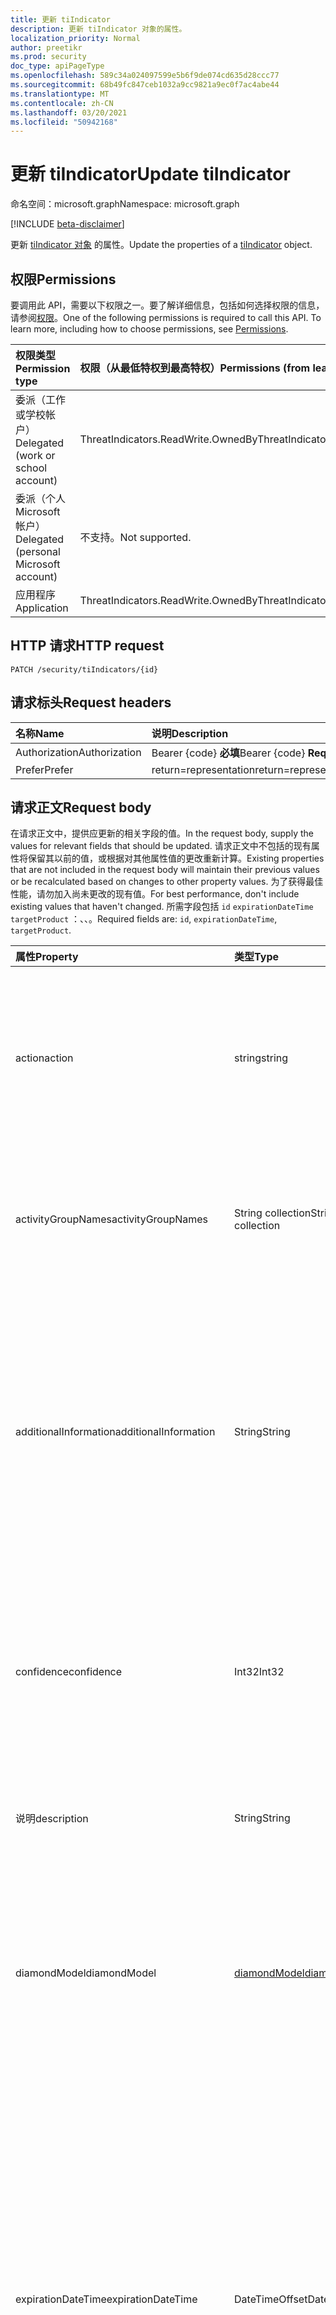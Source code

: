 ```yaml
---
title: 更新 tiIndicator
description: 更新 tiIndicator 对象的属性。
localization_priority: Normal
author: preetikr
ms.prod: security
doc_type: apiPageType
ms.openlocfilehash: 589c34a024097599e5b6f9de074cd635d28ccc77
ms.sourcegitcommit: 68b49fc847ceb1032a9cc9821a9ec0f7ac4abe44
ms.translationtype: MT
ms.contentlocale: zh-CN
ms.lasthandoff: 03/20/2021
ms.locfileid: "50942168"
---
```

# <a name="update-tiindicator"></a><span data-ttu-id="a776a-103">更新 tiIndicator</span><span class="sxs-lookup"><span data-stu-id="a776a-103">Update tiIndicator</span></span>

<span data-ttu-id="a776a-104">命名空间：microsoft.graph</span><span class="sxs-lookup"><span data-stu-id="a776a-104">Namespace: microsoft.graph</span></span>

[!INCLUDE [beta-disclaimer](../../includes/beta-disclaimer.md)]

<span data-ttu-id="a776a-105">更新 [tiIndicator 对象](../resources/tiindicator.md) 的属性。</span><span class="sxs-lookup"><span data-stu-id="a776a-105">Update the properties of a [tiIndicator](../resources/tiindicator.md) object.</span></span>

## <a name="permissions"></a><span data-ttu-id="a776a-106">权限</span><span class="sxs-lookup"><span data-stu-id="a776a-106">Permissions</span></span>

<span data-ttu-id="a776a-p101">要调用此 API，需要以下权限之一。要了解详细信息，包括如何选择权限的信息，请参阅[权限](/graph/permissions-reference)。</span><span class="sxs-lookup"><span data-stu-id="a776a-p101">One of the following permissions is required to call this API. To learn more, including how to choose permissions, see [Permissions](/graph/permissions-reference).</span></span>

| <span data-ttu-id="a776a-109">权限类型</span><span class="sxs-lookup"><span data-stu-id="a776a-109">Permission type</span></span>                        | <span data-ttu-id="a776a-110">权限（从最低特权到最高特权）</span><span class="sxs-lookup"><span data-stu-id="a776a-110">Permissions (from least to most privileged)</span></span> |
|:---------------------------------------|:--------------------------------------------|
| <span data-ttu-id="a776a-111">委派（工作或学校帐户）</span><span class="sxs-lookup"><span data-stu-id="a776a-111">Delegated (work or school account)</span></span>     | <span data-ttu-id="a776a-112">ThreatIndicators.ReadWrite.OwnedBy</span><span class="sxs-lookup"><span data-stu-id="a776a-112">ThreatIndicators.ReadWrite.OwnedBy</span></span> |
| <span data-ttu-id="a776a-113">委派（个人 Microsoft 帐户）</span><span class="sxs-lookup"><span data-stu-id="a776a-113">Delegated (personal Microsoft account)</span></span> | <span data-ttu-id="a776a-114">不支持。</span><span class="sxs-lookup"><span data-stu-id="a776a-114">Not supported.</span></span> |
| <span data-ttu-id="a776a-115">应用程序</span><span class="sxs-lookup"><span data-stu-id="a776a-115">Application</span></span>                            | <span data-ttu-id="a776a-116">ThreatIndicators.ReadWrite.OwnedBy</span><span class="sxs-lookup"><span data-stu-id="a776a-116">ThreatIndicators.ReadWrite.OwnedBy</span></span> |

## <a name="http-request"></a><span data-ttu-id="a776a-117">HTTP 请求</span><span class="sxs-lookup"><span data-stu-id="a776a-117">HTTP request</span></span>

<!-- { "blockType": "ignored" } -->

```http
PATCH /security/tiIndicators/{id}
```

## <a name="request-headers"></a><span data-ttu-id="a776a-118">请求标头</span><span class="sxs-lookup"><span data-stu-id="a776a-118">Request headers</span></span>

| <span data-ttu-id="a776a-119">名称</span><span class="sxs-lookup"><span data-stu-id="a776a-119">Name</span></span>       | <span data-ttu-id="a776a-120">说明</span><span class="sxs-lookup"><span data-stu-id="a776a-120">Description</span></span>|
|:-----------|:-----------|
| <span data-ttu-id="a776a-121">Authorization</span><span class="sxs-lookup"><span data-stu-id="a776a-121">Authorization</span></span> | <span data-ttu-id="a776a-122">Bearer {code} **必填**</span><span class="sxs-lookup"><span data-stu-id="a776a-122">Bearer {code} **Required**</span></span> |
|<span data-ttu-id="a776a-123">Prefer</span><span class="sxs-lookup"><span data-stu-id="a776a-123">Prefer</span></span> | <span data-ttu-id="a776a-124">return=representation</span><span class="sxs-lookup"><span data-stu-id="a776a-124">return=representation</span></span> |

## <a name="request-body"></a><span data-ttu-id="a776a-125">请求正文</span><span class="sxs-lookup"><span data-stu-id="a776a-125">Request body</span></span>

<span data-ttu-id="a776a-126">在请求正文中，提供应更新的相关字段的值。</span><span class="sxs-lookup"><span data-stu-id="a776a-126">In the request body, supply the values for relevant fields that should be updated.</span></span> <span data-ttu-id="a776a-127">请求正文中不包括的现有属性将保留其以前的值，或根据对其他属性值的更改重新计算。</span><span class="sxs-lookup"><span data-stu-id="a776a-127">Existing properties that are not included in the request body will maintain their previous values or be recalculated based on changes to other property values.</span></span> <span data-ttu-id="a776a-128">为了获得最佳性能，请勿加入尚未更改的现有值。</span><span class="sxs-lookup"><span data-stu-id="a776a-128">For best performance, don't include existing values that haven't changed.</span></span> <span data-ttu-id="a776a-129">所需字段包括 `id` `expirationDateTime` `targetProduct` ：、、。</span><span class="sxs-lookup"><span data-stu-id="a776a-129">Required fields are: `id`, `expirationDateTime`, `targetProduct`.</span></span>

| <span data-ttu-id="a776a-130">属性</span><span class="sxs-lookup"><span data-stu-id="a776a-130">Property</span></span>     | <span data-ttu-id="a776a-131">类型</span><span class="sxs-lookup"><span data-stu-id="a776a-131">Type</span></span>        | <span data-ttu-id="a776a-132">说明</span><span class="sxs-lookup"><span data-stu-id="a776a-132">Description</span></span> |
|:-------------|:------------|:------------|
|<span data-ttu-id="a776a-133">action</span><span class="sxs-lookup"><span data-stu-id="a776a-133">action</span></span>|<span data-ttu-id="a776a-134">string</span><span class="sxs-lookup"><span data-stu-id="a776a-134">string</span></span>| <span data-ttu-id="a776a-135">当 targetProduct 安全工具中的指示器匹配时要应用的操作。</span><span class="sxs-lookup"><span data-stu-id="a776a-135">The action to apply if the indicator is matched from within the targetProduct security tool.</span></span> <span data-ttu-id="a776a-136">可取值为：`unknown`、`allow`、`block`、`alert`。</span><span class="sxs-lookup"><span data-stu-id="a776a-136">Possible values are: `unknown`, `allow`, `block`, `alert`.</span></span>|
|<span data-ttu-id="a776a-137">activityGroupNames</span><span class="sxs-lookup"><span data-stu-id="a776a-137">activityGroupNames</span></span>|<span data-ttu-id="a776a-138">String collection</span><span class="sxs-lookup"><span data-stu-id="a776a-138">String collection</span></span>|<span data-ttu-id="a776a-139">网络威胁情报名称 (威胁) 威胁指示器涵盖的恶意活动的各方提供。</span><span class="sxs-lookup"><span data-stu-id="a776a-139">The cyber threat intelligence name(s) for the parties responsible for the malicious activity covered by the threat indicator.</span></span>|
|<span data-ttu-id="a776a-140">additionalInformation</span><span class="sxs-lookup"><span data-stu-id="a776a-140">additionalInformation</span></span>|<span data-ttu-id="a776a-141">String</span><span class="sxs-lookup"><span data-stu-id="a776a-141">String</span></span>|<span data-ttu-id="a776a-142">可以放置其他 tiIndicator 属性未覆盖的指示器的额外数据到的捕获区域。</span><span class="sxs-lookup"><span data-stu-id="a776a-142">A catchall area into which extra data from the indicator not covered by the other tiIndicator properties may be placed.</span></span> <span data-ttu-id="a776a-143">放置在 additionalInformation 的数据通常不会由 targetProduct 安全工具使用。</span><span class="sxs-lookup"><span data-stu-id="a776a-143">Data placed into additionalInformation will typically not be utilized by the targetProduct security tool.</span></span>|
|<span data-ttu-id="a776a-144">confidence</span><span class="sxs-lookup"><span data-stu-id="a776a-144">confidence</span></span>|<span data-ttu-id="a776a-145">Int32</span><span class="sxs-lookup"><span data-stu-id="a776a-145">Int32</span></span>|<span data-ttu-id="a776a-146">表示指示器内数据准确识别恶意行为的置信度整数。</span><span class="sxs-lookup"><span data-stu-id="a776a-146">An integer representing the confidence the data within the indicator accurately identifies malicious behavior.</span></span> <span data-ttu-id="a776a-147">可接受的值为 0 – 100，100 为最高值。</span><span class="sxs-lookup"><span data-stu-id="a776a-147">Acceptable values are 0 – 100 with 100 being the highest.</span></span>|
|<span data-ttu-id="a776a-148">说明</span><span class="sxs-lookup"><span data-stu-id="a776a-148">description</span></span>|<span data-ttu-id="a776a-149">String</span><span class="sxs-lookup"><span data-stu-id="a776a-149">String</span></span>|<span data-ttu-id="a776a-150">简要 (指示器所代表的威胁) 少于 100 个字符。</span><span class="sxs-lookup"><span data-stu-id="a776a-150">Brief description (100 characters or less) of the threat represented by the indicator.</span></span>|
|<span data-ttu-id="a776a-151">diamondModel</span><span class="sxs-lookup"><span data-stu-id="a776a-151">diamondModel</span></span>|[<span data-ttu-id="a776a-152">diamondModel</span><span class="sxs-lookup"><span data-stu-id="a776a-152">diamondModel</span></span>](../resources/tiindicator.md#diamondmodel-values)|<span data-ttu-id="a776a-153">存在此指示器的菱形模型区域。</span><span class="sxs-lookup"><span data-stu-id="a776a-153">The area of the Diamond Model in which this indicator exists.</span></span> <span data-ttu-id="a776a-154">可取值为：`unknown`、`adversary`、`capability`、`infrastructure`、`victim`。</span><span class="sxs-lookup"><span data-stu-id="a776a-154">Possible values are: `unknown`, `adversary`, `capability`, `infrastructure`, `victim`.</span></span>|
|<span data-ttu-id="a776a-155">expirationDateTime</span><span class="sxs-lookup"><span data-stu-id="a776a-155">expirationDateTime</span></span>|<span data-ttu-id="a776a-156">DateTimeOffset</span><span class="sxs-lookup"><span data-stu-id="a776a-156">DateTimeOffset</span></span>| <span data-ttu-id="a776a-157">指示指示器何时过期的 DateTime 字符串。</span><span class="sxs-lookup"><span data-stu-id="a776a-157">DateTime string indicating when the Indicator expires.</span></span> <span data-ttu-id="a776a-158">所有指示器都必须具有过期日期，以避免在系统中保留过时的指示器。</span><span class="sxs-lookup"><span data-stu-id="a776a-158">All indicators must have an expiration date to avoid stale indicators persisting in the system.</span></span> <span data-ttu-id="a776a-159">时间戳类型表示采用 ISO 8601 格式的日期和时间信息，始终采用 UTC 时区。</span><span class="sxs-lookup"><span data-stu-id="a776a-159">The Timestamp type represents date and time information using ISO 8601 format and is always in UTC time.</span></span> <span data-ttu-id="a776a-160">例如，2014 年 1 月 1 日午夜 UTC 如下所示：`2014-01-01T00:00:00Z`。</span><span class="sxs-lookup"><span data-stu-id="a776a-160">For example, midnight UTC on Jan 1, 2014 would look like this: `2014-01-01T00:00:00Z`.</span></span>|
|<span data-ttu-id="a776a-161">externalId</span><span class="sxs-lookup"><span data-stu-id="a776a-161">externalId</span></span>|<span data-ttu-id="a776a-162">String</span><span class="sxs-lookup"><span data-stu-id="a776a-162">String</span></span>|<span data-ttu-id="a776a-163">将指示器与指示器提供程序的系统连接在一起 (标识号，例如外键) 。</span><span class="sxs-lookup"><span data-stu-id="a776a-163">An identification number that ties the indicator back to the indicator provider’s system (e.g. a foreign key).</span></span>|
|<span data-ttu-id="a776a-164">isActive</span><span class="sxs-lookup"><span data-stu-id="a776a-164">isActive</span></span>|<span data-ttu-id="a776a-165">Boolean</span><span class="sxs-lookup"><span data-stu-id="a776a-165">Boolean</span></span>|<span data-ttu-id="a776a-166">用于在系统内停用指示器。</span><span class="sxs-lookup"><span data-stu-id="a776a-166">Used to deactivate indicators within system.</span></span> <span data-ttu-id="a776a-167">默认情况下，提交的任何指示器都设置为活动。</span><span class="sxs-lookup"><span data-stu-id="a776a-167">By default, any indicator submitted is set as active.</span></span> <span data-ttu-id="a776a-168">但是，提供商可能会提交现有指示器（此设置为"False"）来停用系统指示器。</span><span class="sxs-lookup"><span data-stu-id="a776a-168">However, providers may submit existing indicators with this set to ‘False’ to deactivate indicators in the system.</span></span>|
|<span data-ttu-id="a776a-169">killChain</span><span class="sxs-lookup"><span data-stu-id="a776a-169">killChain</span></span>|<span data-ttu-id="a776a-170">[killChain](../resources/tiindicator.md#killchain-values) 集合</span><span class="sxs-lookup"><span data-stu-id="a776a-170">[killChain](../resources/tiindicator.md#killchain-values) collection</span></span>|<span data-ttu-id="a776a-171">一个字符串的 JSON 数组，描述此指示器指向击杀链上的哪个点。</span><span class="sxs-lookup"><span data-stu-id="a776a-171">A JSON array of strings that describes which point or points on the Kill Chain this indicator targets.</span></span> <span data-ttu-id="a776a-172">有关确切值，请参阅下面的"killChain 值"。</span><span class="sxs-lookup"><span data-stu-id="a776a-172">See "killChain values" below for exact values.</span></span>|
|<span data-ttu-id="a776a-173">knownFalsePositives</span><span class="sxs-lookup"><span data-stu-id="a776a-173">knownFalsePositives</span></span>|<span data-ttu-id="a776a-174">String</span><span class="sxs-lookup"><span data-stu-id="a776a-174">String</span></span>|<span data-ttu-id="a776a-175">指示符可能导致误报的方案。</span><span class="sxs-lookup"><span data-stu-id="a776a-175">Scenarios in which the indicator may cause false positives.</span></span> <span data-ttu-id="a776a-176">这应该是可读文本。</span><span class="sxs-lookup"><span data-stu-id="a776a-176">This should be human-readable text.</span></span>|
|<span data-ttu-id="a776a-177">lastReportedDateTime</span><span class="sxs-lookup"><span data-stu-id="a776a-177">lastReportedDateTime</span></span>|<span data-ttu-id="a776a-178">DateTimeOffset</span><span class="sxs-lookup"><span data-stu-id="a776a-178">DateTimeOffset</span></span>|<span data-ttu-id="a776a-179">上一次看到指示器的时间。</span><span class="sxs-lookup"><span data-stu-id="a776a-179">The last time the indicator was seen.</span></span> <span data-ttu-id="a776a-180">时间戳类型表示采用 ISO 8601 格式的日期和时间信息，始终采用 UTC 时区。</span><span class="sxs-lookup"><span data-stu-id="a776a-180">The Timestamp type represents date and time information using ISO 8601 format and is always in UTC time.</span></span> <span data-ttu-id="a776a-181">例如，2014 年 1 月 1 日午夜 UTC 如下所示：`2014-01-01T00:00:00Z`</span><span class="sxs-lookup"><span data-stu-id="a776a-181">For example, midnight UTC on Jan 1, 2014 would look like this: `2014-01-01T00:00:00Z`</span></span>|
|<span data-ttu-id="a776a-182">malwareFamilyNames</span><span class="sxs-lookup"><span data-stu-id="a776a-182">malwareFamilyNames</span></span>|<span data-ttu-id="a776a-183">String collection</span><span class="sxs-lookup"><span data-stu-id="a776a-183">String collection</span></span>|<span data-ttu-id="a776a-184">与指示器关联的恶意软件系列名称（如果存在）。</span><span class="sxs-lookup"><span data-stu-id="a776a-184">The malware family name associated with an indicator if it exists.</span></span> <span data-ttu-id="a776a-185">如果可以通过安全智能威胁中心找到，Microsoft 将尽可能Windows Defender Microsoft 恶意软件系列 [名称](https://www.microsoft.com/wdsi/threats)。</span><span class="sxs-lookup"><span data-stu-id="a776a-185">Microsoft prefers the Microsoft malware family name if at all possible which can be found via the Windows Defender Security Intelligence [threat encyclopedia](https://www.microsoft.com/wdsi/threats).</span></span>|
|<span data-ttu-id="a776a-186">passiveOnly</span><span class="sxs-lookup"><span data-stu-id="a776a-186">passiveOnly</span></span>|<span data-ttu-id="a776a-187">Boolean</span><span class="sxs-lookup"><span data-stu-id="a776a-187">Boolean</span></span>|<span data-ttu-id="a776a-188">确定指示器是否应触发对最终用户可见的事件。</span><span class="sxs-lookup"><span data-stu-id="a776a-188">Determines if the indicator should trigger an event that is visible to an end-user.</span></span> <span data-ttu-id="a776a-189">设置为"true"时，安全工具不会通知最终用户"点击"已发生。</span><span class="sxs-lookup"><span data-stu-id="a776a-189">When set to ‘true,’ security tools will not notify the end user that a ‘hit’ has occurred.</span></span> <span data-ttu-id="a776a-190">这通常被安全产品视为审核或静默模式，在此模式下，安全产品只会记录发生匹配的情况，但不执行该操作。</span><span class="sxs-lookup"><span data-stu-id="a776a-190">This is most often treated as audit or silent mode by security products where they will simply log that a match occurred but will not perform the action.</span></span> <span data-ttu-id="a776a-191">默认值为 false。</span><span class="sxs-lookup"><span data-stu-id="a776a-191">Default value is false.</span></span>|
|<span data-ttu-id="a776a-192">severity</span><span class="sxs-lookup"><span data-stu-id="a776a-192">severity</span></span>|<span data-ttu-id="a776a-193">Int32</span><span class="sxs-lookup"><span data-stu-id="a776a-193">Int32</span></span>|<span data-ttu-id="a776a-194">表示由指示器内的数据标识的恶意行为严重性的整数。</span><span class="sxs-lookup"><span data-stu-id="a776a-194">An integer representing the severity of the malicious behavior identified by the data within the indicator.</span></span> <span data-ttu-id="a776a-195">可接受的值为 0 – 5，其中 5 表示最严重，0 表示不严重。</span><span class="sxs-lookup"><span data-stu-id="a776a-195">Acceptable values are 0 – 5 where 5 is the most severe and zero is not severe at all.</span></span> <span data-ttu-id="a776a-196">默认值为 3。</span><span class="sxs-lookup"><span data-stu-id="a776a-196">Default value is 3.</span></span>|
|<span data-ttu-id="a776a-197">标记</span><span class="sxs-lookup"><span data-stu-id="a776a-197">tags</span></span>|<span data-ttu-id="a776a-198">String collection</span><span class="sxs-lookup"><span data-stu-id="a776a-198">String collection</span></span>|<span data-ttu-id="a776a-199">存储任意标记/关键字的字符串的 JSON 数组。</span><span class="sxs-lookup"><span data-stu-id="a776a-199">A JSON array of strings that stores arbitrary tags/keywords.</span></span>|
|<span data-ttu-id="a776a-200">tlpLevel</span><span class="sxs-lookup"><span data-stu-id="a776a-200">tlpLevel</span></span>|[<span data-ttu-id="a776a-201">tlpLevel</span><span class="sxs-lookup"><span data-stu-id="a776a-201">tlpLevel</span></span>](../resources/tiindicator.md#tlplevel-values)| <span data-ttu-id="a776a-202">指示器的流量光协议值。</span><span class="sxs-lookup"><span data-stu-id="a776a-202">Traffic Light Protocol value for the indicator.</span></span> <span data-ttu-id="a776a-203">可取值为：`unknown`、`white`、`green`、`amber`、`red`。</span><span class="sxs-lookup"><span data-stu-id="a776a-203">Possible values are: `unknown`, `white`, `green`, `amber`, `red`.</span></span>|


## <a name="response"></a><span data-ttu-id="a776a-204">响应</span><span class="sxs-lookup"><span data-stu-id="a776a-204">Response</span></span>

<span data-ttu-id="a776a-205">如果成功，此方法返回 `204 No Content` 响应代码。</span><span class="sxs-lookup"><span data-stu-id="a776a-205">If successful, this method returns a `204 No Content` response code.</span></span>

<span data-ttu-id="a776a-206">如果使用可选请求标头，则该方法在响应正文中返回 响应代码和更新的 `200 OK` [tiIndicator](../resources/tiindicator.md) 对象。</span><span class="sxs-lookup"><span data-stu-id="a776a-206">If the optional request header is used, the method returns a `200 OK` response code and the updated [tiIndicator](../resources/tiindicator.md) object in the response body.</span></span>

## <a name="examples"></a><span data-ttu-id="a776a-207">示例</span><span class="sxs-lookup"><span data-stu-id="a776a-207">Examples</span></span>

### <a name="example-1-request-without-prefer-header"></a><span data-ttu-id="a776a-208">示例 1：不带 Prefer 标头的请求</span><span class="sxs-lookup"><span data-stu-id="a776a-208">Example 1: Request without Prefer header</span></span>

#### <a name="request"></a><span data-ttu-id="a776a-209">请求</span><span class="sxs-lookup"><span data-stu-id="a776a-209">Request</span></span>

<span data-ttu-id="a776a-210">下面是一个没有 标头的请求 `Prefer` 示例。</span><span class="sxs-lookup"><span data-stu-id="a776a-210">The following is an example of the request without the `Prefer` header.</span></span>

# <a name="http"></a>[<span data-ttu-id="a776a-211">HTTP</span><span class="sxs-lookup"><span data-stu-id="a776a-211">HTTP</span></span>](#tab/http)
<!-- {
  "blockType": "request",
  "name": "update_tiIndicator_1"
}-->

```http
PATCH https://graph.microsoft.com/beta/security/tiIndicators/{id}
Content-type: application/json

{
  "description": "description-updated",
}
```
# <a name="c"></a>[<span data-ttu-id="a776a-212">C#</span><span class="sxs-lookup"><span data-stu-id="a776a-212">C#</span></span>](#tab/csharp)
[!INCLUDE [sample-code](../includes/snippets/csharp/update-tiindicator-1-csharp-snippets.md)]
[!INCLUDE [sdk-documentation](../includes/snippets/snippets-sdk-documentation-link.md)]

# <a name="javascript"></a>[<span data-ttu-id="a776a-213">JavaScript</span><span class="sxs-lookup"><span data-stu-id="a776a-213">JavaScript</span></span>](#tab/javascript)
[!INCLUDE [sample-code](../includes/snippets/javascript/update-tiindicator-1-javascript-snippets.md)]
[!INCLUDE [sdk-documentation](../includes/snippets/snippets-sdk-documentation-link.md)]

# <a name="objective-c"></a>[<span data-ttu-id="a776a-214">Objective-C</span><span class="sxs-lookup"><span data-stu-id="a776a-214">Objective-C</span></span>](#tab/objc)
[!INCLUDE [sample-code](../includes/snippets/objc/update-tiindicator-1-objc-snippets.md)]
[!INCLUDE [sdk-documentation](../includes/snippets/snippets-sdk-documentation-link.md)]

# <a name="java"></a>[<span data-ttu-id="a776a-215">Java</span><span class="sxs-lookup"><span data-stu-id="a776a-215">Java</span></span>](#tab/java)
[!INCLUDE [sample-code](../includes/snippets/java/update-tiindicator-1-java-snippets.md)]
[!INCLUDE [sdk-documentation](../includes/snippets/snippets-sdk-documentation-link.md)]

---


#### <a name="response"></a><span data-ttu-id="a776a-216">响应</span><span class="sxs-lookup"><span data-stu-id="a776a-216">Response</span></span>

<span data-ttu-id="a776a-217">下面展示了示例响应。</span><span class="sxs-lookup"><span data-stu-id="a776a-217">The following is an example of the response.</span></span>

<!-- {
  "blockType": "response",
  "truncated": true,
  "@odata.type": "microsoft.graph.tiIndicator"
} -->

```http
HTTP/1.1 204 No Content
```

### <a name="example-2-request-with-prefer-header"></a><span data-ttu-id="a776a-218">示例 2：具有 Prefer 标头的请求</span><span class="sxs-lookup"><span data-stu-id="a776a-218">Example 2: Request with Prefer header</span></span>

#### <a name="request"></a><span data-ttu-id="a776a-219">请求</span><span class="sxs-lookup"><span data-stu-id="a776a-219">Request</span></span>

<span data-ttu-id="a776a-220">下面是包含 标头的请求 `Prefer` 示例。</span><span class="sxs-lookup"><span data-stu-id="a776a-220">The following is an example of the request that includes the `Prefer` header.</span></span>


# <a name="http"></a>[<span data-ttu-id="a776a-221">HTTP</span><span class="sxs-lookup"><span data-stu-id="a776a-221">HTTP</span></span>](#tab/http)
<!-- {
  "blockType": "request",
  "name": "update_tiIndicator_2"
}-->

```http
PATCH https://graph.microsoft.com/beta/security/tiIndicators/{id}
Content-type: application/json
Prefer: return=representation

{
  "additionalInformation": "additionalInformation-after-update",
  "confidence": 42,
  "description": "description-after-update",
}
```
# <a name="c"></a>[<span data-ttu-id="a776a-222">C#</span><span class="sxs-lookup"><span data-stu-id="a776a-222">C#</span></span>](#tab/csharp)
[!INCLUDE [sample-code](../includes/snippets/csharp/update-tiindicator-2-csharp-snippets.md)]
[!INCLUDE [sdk-documentation](../includes/snippets/snippets-sdk-documentation-link.md)]

# <a name="javascript"></a>[<span data-ttu-id="a776a-223">JavaScript</span><span class="sxs-lookup"><span data-stu-id="a776a-223">JavaScript</span></span>](#tab/javascript)
[!INCLUDE [sample-code](../includes/snippets/javascript/update-tiindicator-2-javascript-snippets.md)]
[!INCLUDE [sdk-documentation](../includes/snippets/snippets-sdk-documentation-link.md)]

# <a name="objective-c"></a>[<span data-ttu-id="a776a-224">Objective-C</span><span class="sxs-lookup"><span data-stu-id="a776a-224">Objective-C</span></span>](#tab/objc)
[!INCLUDE [sample-code](../includes/snippets/objc/update-tiindicator-2-objc-snippets.md)]
[!INCLUDE [sdk-documentation](../includes/snippets/snippets-sdk-documentation-link.md)]

# <a name="java"></a>[<span data-ttu-id="a776a-225">Java</span><span class="sxs-lookup"><span data-stu-id="a776a-225">Java</span></span>](#tab/java)
[!INCLUDE [sample-code](../includes/snippets/java/update-tiindicator-2-java-snippets.md)]
[!INCLUDE [sdk-documentation](../includes/snippets/snippets-sdk-documentation-link.md)]

---


#### <a name="response"></a><span data-ttu-id="a776a-226">响应</span><span class="sxs-lookup"><span data-stu-id="a776a-226">Response</span></span>

<span data-ttu-id="a776a-227">下面展示了示例响应。</span><span class="sxs-lookup"><span data-stu-id="a776a-227">The following is an example of the response.</span></span>

> [!NOTE]
> <span data-ttu-id="a776a-228">为了可读性，可能会缩短此处所示的响应对象。</span><span class="sxs-lookup"><span data-stu-id="a776a-228">The response object shown here might be shortened for readability.</span></span> <span data-ttu-id="a776a-229">所有属性都将通过实际调用返回。</span><span class="sxs-lookup"><span data-stu-id="a776a-229">All the properties will be returned from an actual call.</span></span>

<!-- {
  "blockType": "response",
  "truncated": true,
  "@odata.type": "microsoft.graph.tiIndicator"
} -->

```http
HTTP/1.1 200 OK
Content-type: application/json

{
    "@odata.context": "https://graph.microsoft.com/beta/$metadata#Security/tiIndicators/$entity",
    "id": "e58c072b-c9bb-a5c4-34ce-eb69af44fb1e",
    "azureTenantId": "XXXXXXXXXXXXXXXXXXXXXXXXX",
    "action": null,
    "additionalInformation": "additionalInformation-after-update",
    "activityGroupNames": [],
    "confidence": 42,
    "description": "description-after-update",
}
```

<!-- uuid: 16cd6b66-4b1a-43a1-adaf-3a886856ed98
2019-02-04 14:57:30 UTC -->
<!-- {
  "type": "#page.annotation",
  "description": "Update tiIndicator",
  "keywords": "",
  "section": "documentation",
  "tocPath": "",
  "suppressions": [
  ]
}-->


